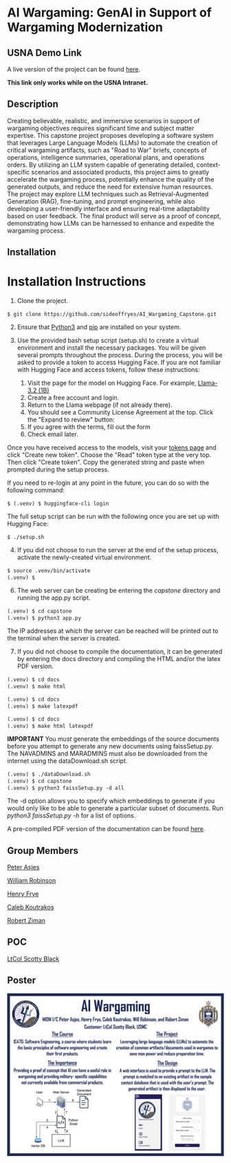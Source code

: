 # AI Wargaming: GenAI in Support of Wargaming Modernization

## USNA Demo Link

A live version of the project can be found [here](http://lnx1073302govt:5000).

**This link only works while on the USNA Intranet.**

## Description

Creating believable, realistic, and immersive scenarios in support of wargaming objectives
requires significant time and subject matter expertise. This capstone project proposes developing a
software system that leverages Large Language Models (LLMs) to automate the creation of critical wargaming
artifacts, such as "Road to War" briefs, concepts of operations, intelligence summaries, operational plans,
and operations orders. By utilizing an LLM system capable of generating detailed, context-specific
scenarios and associated products, this project aims to greatly accelerate the wargaming process,
potentially enhance the quality of the generated outputs, and reduce the need for extensive human resources.
The project may explore LLM techniques such as Retrieval-Augmented Generation (RAG), fine-tuning, and
prompt engineering, while also developing a user-friendly interface and ensuring real-time adaptability
based on user feedback. The final product will serve as a proof of concept, demonstrating how LLMs can
be harnessed to enhance and expedite the wargaming process.

## Installation

# Installation Instructions

1. Clone the project.

```console
$ git clone https://github.com/sideoffryes/AI_Wargaming_Capstone.git
```

2. Ensure that [Python3](https://www.python.org/downloads/) and [pip](https://pip.pypa.io/en/stable/installation/) are installed on your system.

3. Use the provided bash setup script (setup.sh) to create a virtual environment and install the necessary packages. You will be given several prompts throughout the process. During the process, you will be asked to provide a token to access Hugging Face. If you are not familiar with Hugging Face and access tokens, follow these instructions:

    1. Visit the page for the model on Hugging Face. For example, [Llama-3.2 (1B)](https://huggingface.co/meta-llama/Llama-3.2-1B)
    2. Create a free account and login.
    3. Return to the Llama webpage (if not already there).
    4. You should see a Community License Agreement at the top. Click the "Expand to review" button:
    5. If you agree with the terms, fill out the form
    6. Check email later.

Once you have received access to the models, visit your [tokens page](https://huggingface.co/settings/tokens) and click "Create new token". Choose the "Read" token type at the very top. Then click "Create token". Copy the generated string and paste when prompted during the setup process.

If you need to re-login at any point in the future, you can do so with the following command:

```console
$ (.venv) $ huggingface-cli login
```

The full setup script can be run with the following once you are set up with Hugging Face:

```console
$ ./setup.sh
```

4. If you did not choose to run the server at the end of the setup process, activate the newly-created virtual environment.

```console
$ source .venv/bin/activate
(.venv) $
```

6. The web server can be creating be entering the *capstone* directory and running the app.py script.

```console
(.venv) $ cd capstone
(.venv) $ python3 app.py
```

The IP addresses at which the server can be reached will be printed out to the terminal when the server is created.

7. If you did not choose to compile the documentation, it can be generated by entering the docs directory and compiling the HTML and/or the latex PDF version.

```console
(.venv) $ cd docs
(.venv) $ make html
```

```console
(.venv) $ cd docs
(.venv) $ make latexpdf
```

```console
(.venv) $ cd docs
(.venv) $ make html latexpdf
```

**IMPORTANT** You *must* generate the embeddings of the source documents before you attempt to generate any new documents using faissSetup.py. The NAVADMINS and MARADMINS must also be downloaded from the internet using the dataDownload.sh script.

```console
(.venv) $ ./dataDownload.sh
(.venv) $ cd capstone
(.venv) $ python3 faissSetup.py -d all
```

The -d option allows you to specify which embeddings to generate if you would only like to be able to generate a particular subset of documents. Run *python3 faissSetup.py -h* for a list of options.

A pre-compiled PDF version of the documentation can be found [here](./docs/build/latex/aiwargaming.pdf).

## Group Members

[Peter Asjes](mailto:m250228@usna.edu)

[William Robinson](mailto:m255334@usna.edu)

[Henry Frye](mailto:m251854@usna.edu)

[Caleb Koutrakos](mailto:m253300@usna.edu)

[Robert Ziman](mailto:m257074@usna.edu)

## POC

[LtCol Scotty Black](mailto:scotty.black@nps.edu )

## Poster

![Capstone Poster](./proposal/Comp%20SCI_Asjes_Frye_Koutrakos_Robinson_Ziman-1.png)
